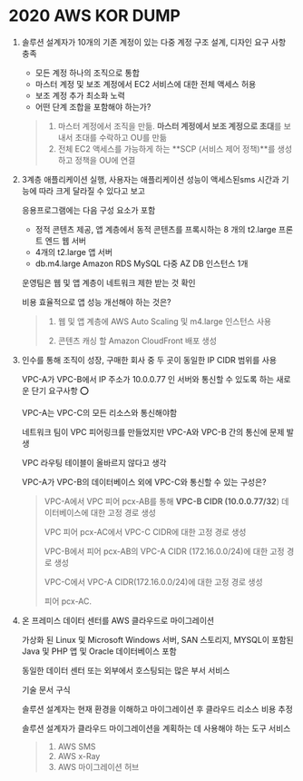 # 2020 AWS KOR DUMP

1. 솔루션 설계자가 10개의 기존 계정이 있는 다중 계정 구조 설계, 디자인 요구 사항 충족

   - 모든 계정 하나의 조직으로 통합
   - 마스터 계정 및 보조 계정에서 EC2 서비스에 대한 전체 액세스 허용
   - 보조 계정 추가 최소화 노력
   - 어떤 단계 조합을 포함해야 하는가?

   > 1. 마스터 계정에서 조직을 만듦. **마스터 계정에서 보조 계정으로 초대**를 보내서 초대를 수락하고 OU를 만듦
   > 2. 전체 EC2 액세스를 가능하게 하는 **SCP (서비스 제어 정책)**를 생성하고 정책을 OU에 연결

2. 3계층 애플리케이션 실행, 사용자는 애플리케이션 성능이 액세스된sms 시간과 기능에 따라 크게 달라질 수 있다고 보고

   응용프로그램에는 다음 구성 요소가 포함

   - 정적 콘텐츠 제공, 앱 계층에서 동적 콘텐츠를 프록시하는 8 개의 t2.large 프론트 엔드 웹 서버
   - 4개의 t2.large 앱 서버
   - db.m4.large Amazon RDS MySQL 다중 AZ DB 인스턴스 1개

   운영팀은 웹 및 앱 계층이 네트워크 제한 받는 것 확인

   비용 효율적으로 앱 성능 개선해야 하는 것은?

   > 1. 웹 및 앱 계층에 AWS Auto Scaling 및 m4.large 인스턴스 사용
   >
   > 2. 콘텐츠 캐싱 할 Amazon CloudFront 배포 생성

3. 인수를 통해 조직이 성장, 구매한 회사 중 두 곳이 동일한 IP CIDR 범위를 사용

   VPC-A가 VPC-B에서 IP 주소가 10.0.0.77 인 서버와 통신할 수 있도록 하는 새로운 단기 요구사항 :o:

   VPC-A는 VPC-C의 모든 리소스와 통신해야함

   네트워크 팀이 VPC 피어링크를 만들었지만 VPC-A와 VPC-B 간의 통신에 문제 발생

   VPC 라우팅 테이블이 올바르지 않다고 생각

   VPC-A가 VPC-B의 데이터베이스 외에 VPC-C와 통신할 수 있는 구성은?

   > VPC-A에서 VPC 피어 pcx-AB를 통해 **VPC-B CIDR (10.0.0.77/32**) 데이터베이스에 대한 고정 경로 생성
   >
   > VPC 피어 pcx-AC에서 VPC-C CIDR에 대한 고정 경로 생성
   >
   > VPC-B에서 피어 pcx-AB의 VPC-A CIDR (172.16.0.0/24)에 대한 고정 경로 생성
   >
   > VPC-C에서 VPC-A CIDR(172.16.0.0/24)에 대한 고정 경로 생성
   >
   > 피어 pcx-AC.

4. 온 프레미스 데이터 센터를 AWS 클라우드로 마이그레이션

   가상화 된 Linux 및 Microsoft Windows 서버, SAN 스토리지, MYSQL이 포함된 Java 및 PHP 앱 및 Oracle 데이터베이스 포함

   동일한 데이터 센터 또는 외부에서 호스팅되는 많은 부서 서비스

   기술 문서 구식

   솔루션 설계자는 현재 환경을 이해하고 마이그레이션 후 클라우드 리소스 비용 추정

   솔루션 설계자가 클라우드 마이그레이션을 계획하는 데 사용해야 하는 도구 서비스

   > 1. AWS SMS
   > 2. AWS x-Ray
   > 3. AWS 마이그레이션 허브